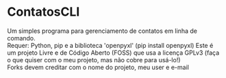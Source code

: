 # ContatosCLI
Um simples programa para gerenciamento de contatos em linha de comando.<br>
Requer: Python, pip e a biblioteca 'openpyxl' (pip install openpyxl)
Este é um projeto Livre e de Código Aberto (FOSS) que usa a licença GPLv3 (faça o que quiser com o meu projeto, mas não cobre para usá-lo!)<br>
Forks devem creditar com o nome do projeto, meu user e e-mail
